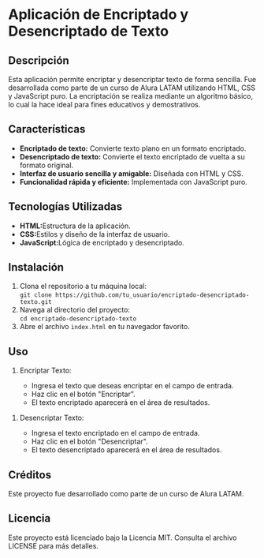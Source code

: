 <h1>Aplicación de Encriptado y Desencriptado de Texto</h1>
<h2>Descripción</h2>
<p>Esta aplicación permite encriptar y desencriptar texto de forma sencilla. Fue desarrollada como parte de un curso de Alura LATAM utilizando HTML, CSS y JavaScript puro. 
  La encriptación se realiza mediante un algoritmo básico, lo cual la hace ideal para fines educativos y demostrativos.</p>

<h2>Características</h2>
<ul>
  <li><strong>Encriptado de texto:</strong> Convierte texto plano en un formato encriptado.</li>
  <li><strong>Desencriptado de texto:</strong> Convierte el texto encriptado de vuelta a su formato original.</li>
  <li><strong>Interfaz de usuario sencilla y amigable:</strong> Diseñada con HTML y CSS.</li>
  <li><strong>Funcionalidad rápida y eficiente:</strong> Implementada con JavaScript puro.</li>
</ul> 
 
<h2>Tecnologías Utilizadas</h2>
<ul>
  <li><strong>HTML:</strong>Estructura de la aplicación.</li>
  <li><strong>CSS:</strong>Estilos y diseño de la interfaz de usuario.</li>
  <li><strong>JavaScript:</strong>Lógica de encriptado y desencriptado.</li>
</ul>
 
<h2>Instalación</h2>
<ol>
  <li>Clona el repositorio a tu máquina local: <br>
    <code>git clone https://github.com/tu_usuario/encriptado-desencriptado-texto.git</code>
  </li>
  <li>Navega al directorio del proyecto: <br>
    <code>cd encriptado-desencriptado-texto</code>
  </li>
  <li>Abre el archivo <code>index.html</code> en tu navegador favorito.</li>
</ol>

<h2>Uso</h2>
<ol>
  <li>
    Encriptar Texto:
  </li>
  <ul>
    <li>Ingresa el texto que deseas encriptar en el campo de entrada.</li>
    <li>Haz clic en el botón "Encriptar".</li>
    <li>El texto encriptado aparecerá en el área de resultados.</li>
  </ul>
</ol>
<ol>
  <li>
    Desencriptar Texto:
  </li>
  <ul>
    <li>Ingresa el texto encriptado en el campo de entrada.</li>
    <li>Haz clic en el botón "Desencriptar".</li>
    <li>El texto desencriptado aparecerá en el área de resultados.</li>
  </ul>
</ol>

<h2>Créditos</h2>

<p>Este proyecto fue desarrollado como parte de un curso de Alura LATAM.</p>

<h2>Licencia</h2>
<p>Este proyecto está licenciado bajo la Licencia MIT. Consulta el archivo LICENSE para más detalles.</p>
